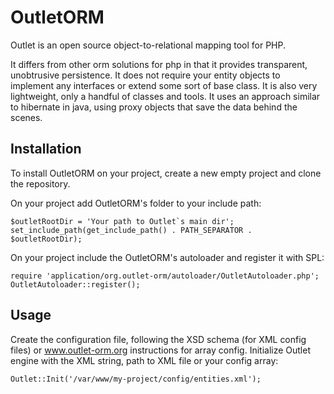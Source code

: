 OutletORM
=========

Outlet is an open source object-to-relational mapping tool for PHP.

It differs from other orm solutions for php in that it provides transparent, unobtrusive persistence. It does not require your entity objects to implement any interfaces or extend some sort of base class. It is also very lightweight, only a handful of classes and tools.
It uses an approach similar to hibernate in java, using proxy objects that save the data behind the scenes.

Installation
------------

To install OutletORM on your project, create a new empty project and clone the repository.

On your project add OutletORM's folder to your include path:

    $outletRootDir = 'Your path to Outlet`s main dir';
    set_include_path(get_include_path() . PATH_SEPARATOR . $outletRootDir);

On your project include the OutletORM's autoloader and register it with SPL:

    require 'application/org.outlet-orm/autoloader/OutletAutoloader.php';
    OutletAutoloader::register();
    
Usage
-----

Create the configuration file, following the XSD schema (for XML config files) or www.outlet-orm.org instructions for array config.
Initialize Outlet engine with the XML string, path to XML file or your config array:

    Outlet::Init('/var/www/my-project/config/entities.xml'); 
